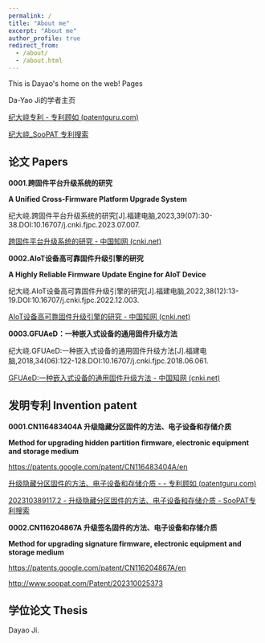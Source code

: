 ```yaml
---
permalink: /
title: "About me"
excerpt: "About me"
author_profile: true
redirect_from: 
  - /about/
  - /about.html
---
```


This is Dayao's home on the web! Pages

Da-Yao Ji的学者主页

[纪大峣专利 - 专利顾如 (patentguru.com)](https://www.patentguru.com/cn/inventor/纪大峣)

[纪大峣_SooPAT 专利搜索](http://www.soopat.com/Home/Result?Sort=1&View=&Columns=&Valid=&Embed=&Db=&Ids=&FolderIds=&FolderId=&ImportPatentIndex=&Filter=&SearchWord=纪大峣&FMZL=Y&SYXX=Y&WGZL=Y&FMSQ=Y)

论文 Papers
------

**0001.跨固件平台升级系统的研究**

**A Unified Cross-Firmware Platform Upgrade System**

纪大峣.跨固件平台升级系统的研究[J].福建电脑,2023,39(07):30-38.DOI:10.16707/j.cnki.fjpc.2023.07.007.

[跨固件平台升级系统的研究 - 中国知网 (cnki.net)](https://kns.cnki.net/kcms2/article/abstract?v=3uoqIhG8C44YLTlOAiTRKu87-SJxoEJu6LL9TJzd50n4uo78Jqw5ytYV81HAS6utTqkBa0e4LqopGOraBkFF6AXB-2dZZQ64&uniplatform=NZKPT)



**0002.AIoT设备高可靠固件升级引擎的研究**

**A Highly Reliable Firmware Update Engine for AIoT Device**

纪大峣.AIoT设备高可靠固件升级引擎的研究[J].福建电脑,2022,38(12):13-19.DOI:10.16707/j.cnki.fjpc.2022.12.003.

[AIoT设备高可靠固件升级引擎的研究 - 中国知网 (cnki.net)](https://kns.cnki.net/kcms2/article/abstract?v=3uoqIhG8C44YLTlOAiTRKibYlV5Vjs7ioT0BO4yQ4m_mOgeS2ml3UPw4kBSMd9PHB_qbY91KIQAmhPY-HUHhwsnlRkp4IM_W&uniplatform=NZKPT)



**0003.GFUAeD：一种嵌入式设备的通用固件升级方法**

纪大峣.GFUAeD:一种嵌入式设备的通用固件升级方法[J].福建电脑,2018,34(06):122-128.DOI:10.16707/j.cnki.fjpc.2018.06.061.

[GFUAeD:一种嵌入式设备的通用固件升级方法 - 中国知网 (cnki.net)](https://kns.cnki.net/kcms2/article/abstract?v=3uoqIhG8C44YLTlOAiTRKibYlV5Vjs7i0-kJR0HYBJ80QN9L51zrP9tAZRSbrX-9NEj030ZIkQNmk7NdkKkthdK2TErdyizN&uniplatform=NZKPT)



## 发明专利 Invention patent

**0001.CN116483404A 升级隐藏分区固件的方法、电子设备和存储介质**

**Method for upgrading hidden partition firmware, electronic equipment and storage medium**

https://patents.google.com/patent/CN116483404A/en

[升级隐藏分区固件的方法、电子设备和存储介质 - - 专利顾如 (patentguru.com)](https://www.patentguru.com/cn/CN116483404A)

[202310389117.2 - 升级隐藏分区固件的方法、电子设备和存储介质 - SooPAT专利搜索](http://www.soopat.com/Patent/202310389117)





**0002.CN116204867A 升级签名固件的方法、电子设备和存储介质**

**Method for upgrading signature firmware, electronic equipment and storage medium**

https://patents.google.com/patent/CN116204867A/en

http://www.soopat.com/Patent/202310025373





## 学位论文 Thesis







Dayao Ji.